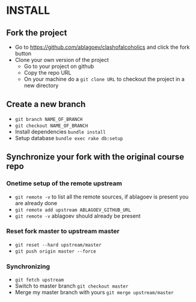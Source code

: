 # INSTALL

## Fork the project

* Go to https://github.com/ablagoev/clashofalcoholics and click the fork button
* Clone your own version of the project
  * Go to your project on github
  * Copy the repo URL
  * On your machine do a `git clone URL` to checkout the project in a new directory

## Create a new branch

* `git branch NAME_OF_BRANCH`
* `git checkout NAME_OF_BRANCH`
* Install dependencies `bundle install`
* Setup database `bundle exec rake db:setup`

## Synchronize your fork with the original course repo

### Onetime setup of the remote upstream

* `git remote -v` to list all the remote sources, if ablagoev is present you are already done
* `git remote add upstream ABLAGOEV_GITHUB_URL`
* `git remote -v` ablagoev should already be present

### Reset fork master to upstream master
* `git reset --hard upstream/master`
* `git push origin master --force`

### Synchronizing

* `git fetch upstream`
* Switch to master branch `git checkout master`
* Merge my master branch with yours `git merge upstream/master`
